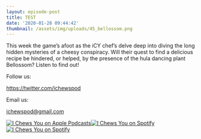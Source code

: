 ```yaml
---
layout: episode-post
title: TEST
date: '2020-01-28 09:44:42'
thumbnail: /assets/img/uploads/45_bellossom.png
---
```

This week the game’s afoot as the iCY chef’s delve deep into diving the long hidden mysteries of a cheesy conspiracy. Will their quest to find a delicious recipe be hindered, or helped, by the presence of the hula dancing plant Bellossom? Listen to find out!

Follow us:

<https://twitter.com/ichewspod>

Email us:

[ichewspod@gmail.com](mailto:ichewspod@gmail.com)

[![I Chews You on Apple Podcasts](https://linkmaker.itunes.apple.com/en-us/badge-lrg.svg?releaseDate=2019-04-16T00:00:00Z&kind=podcast&bubble=podcasts)](https://podcasts.apple.com/us/podcast/i-chews-you/id1455409177?i=1000463254474)[![I Chews You on Spotify](https://ichewsyou.menu/assets/img/uploads/spotify-badge-button.svg)](https://open.spotify.com/episode/39IvXbqyo6jEstD7M6xTUd?si=LK2NUBprRxm6a0hjPOEROQ)[![I Chews You on Spotify](https://ichewsyou.menu/assets/img/uploads/google-podcasts-badge-button.svg)](https://podcasts.google.com/?feed=aHR0cDovL2ljaGV3c3lvdS5saWJzeW4uY29tL3Jzcw&episode=NjBkMzE4MTItNDRkNS00ZTg3LThkOGMtNDZjNmJmZDg0NWMw)
